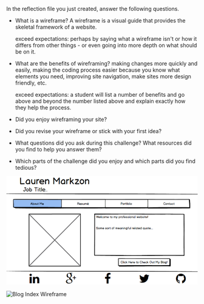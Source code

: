 In the reflection file you just created, answer the following questions. 

- What is a wireframe?
	A wireframe is a visual guide that provides the skeletal framework of a website. 

	exceed expectations: perhaps by saying what a wireframe isn't or how it differs from other things - or even going into more depth on what should be on it. 

- What are the benefits of wireframing?
	making changes more quickly and easily, making the coding process easier because you know what elements you need, improving site navigation, make sites more design friendly, etc. 

	exceed expectations: a student will list a number of benefits and go above and beyond the number listed above and explain exactly how they help the process. 

- Did you enjoy wireframing your site?
	

- Did you revise your wireframe or stick with your first idea?

- What questions did you ask during this challenge? What resources did you find to help you answer them?

- Which parts of the challenge did you enjoy and which parts did you find tedious?



![Website Index Wireframe](https://github.com/lmarkzon/lmarkzon.github.io/blob/master/Wireframe-Index.png "Website Index Wireframe")

![Blog Index Wireframe](https://github.com/lmarkzon/lmarkzon.github.io/blog/blob/master/wireframe-blog-index.png "Blog Page Index Wireframe")